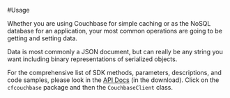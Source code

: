 #Usage

Whether you are using Couchbase for simple caching or as the NoSQL database for an application, your most common operations are going to be getting and setting data.  

Data is most commonly a JSON document, but can really be any string you want including binary representations of serialized objects.

For the comprehensive list of SDK methods, parameters, descriptions, and code samples, please look in the [API Docs](http://apidocs.ortussolutions.com/cfcouchbase/2.0.0) (in the download).  Click on the `cfcouchbase` package and then the `CouchbaseClient` class.  